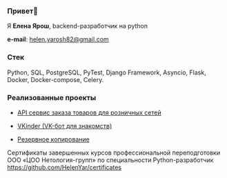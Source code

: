 
### Привет👋
Я  **Елена Ярош**, backend-разработчик на python

**e-mail**: helen.yarosh82@gmail.com

### Стек 
Python, SQL, PostgreSQL, PyTest, Django Framework, Asyncio, Flask, Docker, Docker-compose, Celery.


### Реализованные проекты
- [API сервис заказа товаров для розничных сетей](https://github.com/HelenYar/final_diplom)

- [VKinder (VK-бот для знакомств)](https://github.com/HelenYar/diplom_vkinder)

- [Резервное копирование](https://github.com/HelenYar/diplom_vk_yadisk)

Сертификаты завершенных курсов профессиональной переподготовки ООО «ЦОО Нетология-групп» 
по специальности Python-разработчик https://github.com/HelenYar/certificates


<!--
**HelenYar/HelenYar** is a ✨ _special_ ✨ repository because its `README.md` (this file) appears on your GitHub profile.

Here are some ideas to get you started:

- 🔭 I’m currently working on ...
- 🌱 I’m currently learning ...
- 👯 I’m looking to collaborate on ...
- 🤔 I’m looking for help with ...
- 💬 Ask me about ...
- 📫 How to reach me: ...
- 😄 Pronouns: ...
- ⚡ Fun fact: ...
-->
